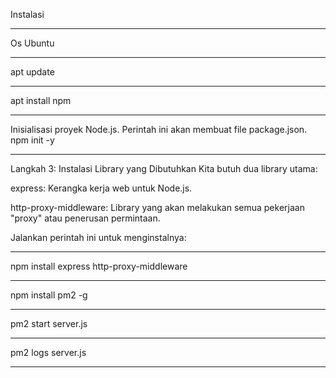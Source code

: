 Instalasi
______________________________________________
Os Ubuntu
______________________________________________
apt update
______________________________________________
apt install npm
______________________________________________
Inisialisasi proyek Node.js. Perintah ini akan membuat file package.json.
npm init -y
______________________________________________
Langkah 3: Instalasi Library yang Dibutuhkan
Kita butuh dua library utama:

express: Kerangka kerja web untuk Node.js.

http-proxy-middleware: Library yang akan melakukan semua pekerjaan "proxy" atau penerusan permintaan.

Jalankan perintah ini untuk menginstalnya:
______________________________________________
npm install express http-proxy-middleware
______________________________________________
npm install pm2 -g
______________________________________________
pm2 start server.js
______________________________________________
pm2 logs server.js
______________________________________________
